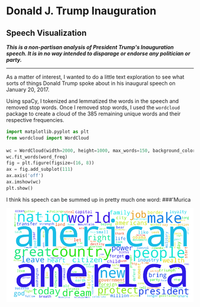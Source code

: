 # Donald J. Trump Inauguration
## Speech Visualization

***This is a non-partisan analysis of President Trump's Inauguration speech. It is in no way intended to disparage or endorse any politician or party.***
___

As a matter of interest, I wanted to do a little text exploration to see what sorts of things Donald Trump spoke about in his inaugural speech on January 20, 2017.

Using spaCy, I tokenized and lemmatized the words in the speech and removed stop words. Once I removed stop words, I used the `wordcloud` package to create a cloud of the 385 remaining unique words and their respective frequencies.

```python
import matplotlib.pyplot as plt
from wordcloud import WordCloud

wc = WordCloud(width=2000, height=1000, max_words=150, background_color='white')
wc.fit_words(word_freq)
fig = plt.figure(figsize=(16, 8))
ax = fig.add_subplot(111)
ax.axis('off')
ax.imshow(wc)
plt.show()
```

I think his speech can be summed up in pretty much one word:
###'Murica

<p align="center">
  <img src="inauguration.png">
</p>
